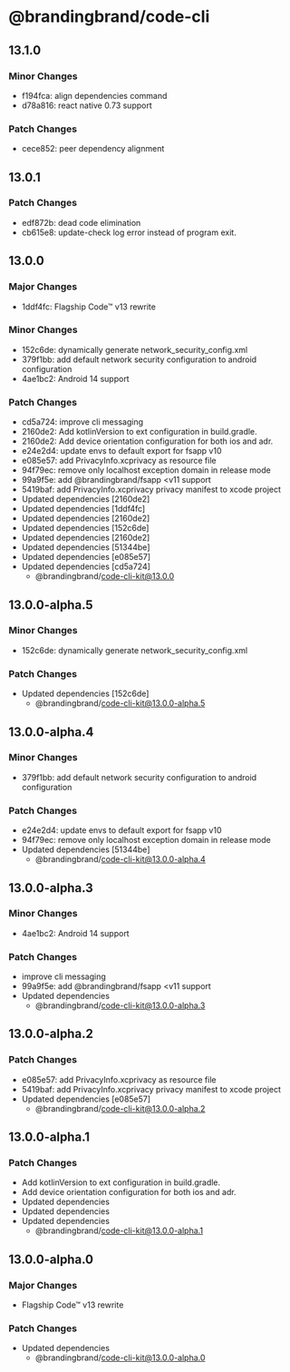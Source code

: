 # @brandingbrand/code-cli

## 13.1.0

### Minor Changes

- f194fca: align dependencies command
- d78a816: react native 0.73 support

### Patch Changes

- cece852: peer dependency alignment

## 13.0.1

### Patch Changes

- edf872b: dead code elimination
- cb615e8: update-check log error instead of program exit.

## 13.0.0

### Major Changes

- 1ddf4fc: Flagship Code™ v13 rewrite

### Minor Changes

- 152c6de: dynamically generate network_security_config.xml
- 379f1bb: add default network security configuration to android configuration
- 4ae1bc2: Android 14 support

### Patch Changes

- cd5a724: improve cli messaging
- 2160de2: Add kotlinVersion to ext configuration in build.gradle.
- 2160de2: Add device orientation configuration for both ios and adr.
- e24e2d4: update envs to default export for fsapp v10
- e085e57: add PrivacyInfo.xcprivacy as resource file
- 94f79ec: remove only localhost exception domain in release mode
- 99a9f5e: add @brandingbrand/fsapp <v11 support
- 5419baf: add PrivacyInfo.xcprivacy privacy manifest to xcode project
- Updated dependencies [2160de2]
- Updated dependencies [1ddf4fc]
- Updated dependencies [2160de2]
- Updated dependencies [152c6de]
- Updated dependencies [2160de2]
- Updated dependencies [51344be]
- Updated dependencies [e085e57]
- Updated dependencies [cd5a724]
  - @brandingbrand/code-cli-kit@13.0.0

## 13.0.0-alpha.5

### Minor Changes

- 152c6de: dynamically generate network_security_config.xml

### Patch Changes

- Updated dependencies [152c6de]
  - @brandingbrand/code-cli-kit@13.0.0-alpha.5

## 13.0.0-alpha.4

### Minor Changes

- 379f1bb: add default network security configuration to android configuration

### Patch Changes

- e24e2d4: update envs to default export for fsapp v10
- 94f79ec: remove only localhost exception domain in release mode
- Updated dependencies [51344be]
  - @brandingbrand/code-cli-kit@13.0.0-alpha.4

## 13.0.0-alpha.3

### Minor Changes

- 4ae1bc2: Android 14 support

### Patch Changes

- improve cli messaging
- 99a9f5e: add @brandingbrand/fsapp <v11 support
- Updated dependencies
  - @brandingbrand/code-cli-kit@13.0.0-alpha.3

## 13.0.0-alpha.2

### Patch Changes

- e085e57: add PrivacyInfo.xcprivacy as resource file
- 5419baf: add PrivacyInfo.xcprivacy privacy manifest to xcode project
- Updated dependencies [e085e57]
  - @brandingbrand/code-cli-kit@13.0.0-alpha.2

## 13.0.0-alpha.1

### Patch Changes

- Add kotlinVersion to ext configuration in build.gradle.
- Add device orientation configuration for both ios and adr.
- Updated dependencies
- Updated dependencies
- Updated dependencies
  - @brandingbrand/code-cli-kit@13.0.0-alpha.1

## 13.0.0-alpha.0

### Major Changes

- Flagship Code™ v13 rewrite

### Patch Changes

- Updated dependencies
  - @brandingbrand/code-cli-kit@13.0.0-alpha.0
